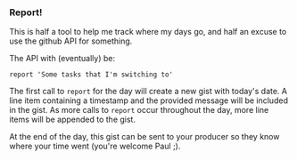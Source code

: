### Report!

This is half a tool to help me track where my days go, and half an excuse to use the github API for something.

The API with (eventually) be:
```shell
report 'Some tasks that I'm switching to'
```
The first call to `report` for the day will create a new gist with today's date. A line item containing a timestamp and the provided message will be included in the gist. As more calls to `report` occur throughout the day, more line items will be appended to the gist.

At the end of the day, this gist can be sent to your producer so they know where your time went (you're welcome Paul ;).

